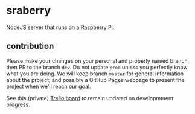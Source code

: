 # sraberry
NodeJS server that runs on a Raspberry Pi.

## contribution

Please make your changes on your personal and properly named branch, then PR to the branch `dev`. Do not update `prod` unless you perfectly know what you are doing. We will keep branch `master` for general information about the project, and possibly a GitHub Pages webpage to present the project when we'll reach our goal.

See this (private) [Trello board](https://trello.com/b/atZzWEwe/sraberry) to remain updated on developmment progress.
